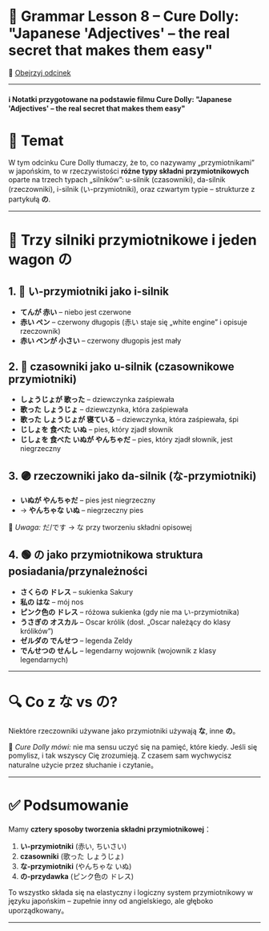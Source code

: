 # 🧠 Grammar Lesson 8 – Cure Dolly: "Japanese 'Adjectives' – the real secret that makes them easy"

🎥 [Obejrzyj odcinek](https://www.youtube.com/watch?v=2hyzM5ORySs)

---

#### ℹ️ Notatki przygotowane na podstawie filmu Cure Dolly: "Japanese 'Adjectives' – the real secret that makes them easy"

# 🎯 Temat

W tym odcinku Cure Dolly tłumaczy, że to, co nazywamy „przymiotnikami” w japońskim, to w rzeczywistości **różne typy składni przymiotnikowych** oparte na trzech typach „silników”: u-silnik (czasowniki), da-silnik (rzeczowniki), i-silnik (い-przymiotniki), oraz czwartym typie – strukturze z partykułą **の**.

---

# 🚂 Trzy silniki przymiotnikowe i jeden wagon の

## 1. 🔴 い-przymiotniki jako i-silnik
- **てんが 赤い** – niebo jest czerwone
- **赤い ペン** – czerwony długopis (赤い staje się „white engine” i opisuje rzeczownik)
- **赤い ペンが 小さい** – czerwony długopis jest mały

## 2. 🔵 czasowniki jako u-silnik (czasownikowe przymiotniki)
- **しょうじょが 歌った** – dziewczynka zaśpiewała
- **歌った しょうじょ** – dziewczynka, która zaśpiewała
- **歌った しょうじょが 寝ている** – dziewczynka, która zaśpiewała, śpi
- **じしょを 食べた いぬ** – pies, który zjadł słownik
- **じしょを 食べた いぬが やんちゃだ** – pies, który zjadł słownik, jest niegrzeczny

## 3. 🟣 rzeczowniki jako da-silnik (な-przymiotniki)
- **いぬが やんちゃだ** – pies jest niegrzeczny
- → **やんちゃな いぬ** – niegrzeczny pies

🧠 *Uwaga:* だ/です → な przy tworzeniu składni opisowej

## 4. 🟢 の jako przymiotnikowa struktura posiadania/przynależności
- **さくらの ドレス** – sukienka Sakury
- **私の はな** – mój nos
- **ピンク色の ドレス** – różowa sukienka (gdy nie ma い-przymiotnika)
- **うさぎの オスカル** – Oscar królik (dosł. „Oscar należący do klasy królików”)
- **ゼルダの でんせつ** – legenda Zeldy
- **でんせつの せんし** – legendarny wojownik (wojownik z klasy legendarnych)

---

# 🔍 Co z な vs の?

Niektóre rzeczowniki używane jako przymiotniki używają **な**, inne **の**。

🧠 *Cure Dolly mówi:* nie ma sensu uczyć się na pamięć, które kiedy. Jeśli się pomylisz, i tak wszyscy Cię zrozumieją. Z czasem sam wychwycisz naturalne użycie przez słuchanie i czytanie。

---

# ✅ Podsumowanie

Mamy **cztery sposoby tworzenia składni przymiotnikowej**：

1. **い-przymiotniki** (赤い, ちいさい)
2. **czasowniki** (歌った しょうじょ)
3. **な-przymiotniki** (やんちゃな いぬ)
4. **の-przydawka** (ピンク色の ドレス)

To wszystko składa się na elastyczny i logiczny system przymiotnikowy w języku japońskim – zupełnie inny od angielskiego, ale głęboko uporządkowany。

---
